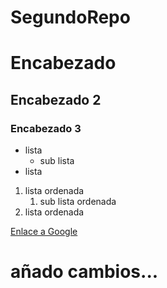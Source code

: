 # SegundoRepo

# Encabezado
## Encabezado 2
### Encabezado 3

- lista
    - sub lista
- lista

1. lista ordenada
    1. sub lista ordenada
2. lista ordenada

[Enlace a Google](https://www.google.es/)


# añado cambios...